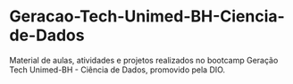 # Geracao-Tech-Unimed-BH-Ciencia-de-Dados
Material de aulas, atividades e projetos realizados no bootcamp Geração Tech Unimed-BH - Ciência de Dados, promovido pela DIO.
